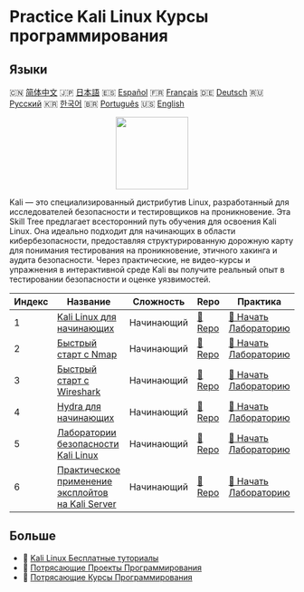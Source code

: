# Practice Kali Linux Курсы программирования

## Языки

🇨🇳 [简体中文](README_zh.md) 🇯🇵 [日本語](README_ja.md) 🇪🇸 [Español](README_es.md) 🇫🇷 [Français](README_fr.md) 🇩🇪 [Deutsch](README_de.md) 🇷🇺 [Русский](README_ru.md) 🇰🇷 [한국어](README_ko.md) 🇧🇷 [Português](README_pt.md) 🇺🇸 [English](README.md) 

<div align="center">
<img width="128px" src="https://file.labex.io/path/nJIFH3qqCckt.png">
</div>

Kali — это специализированный дистрибутив Linux, разработанный для исследователей безопасности и тестировщиков на проникновение. Эта Skill Tree предлагает всесторонний путь обучения для освоения Kali Linux. Она идеально подходит для начинающих в области кибербезопасности, предоставляя структурированную дорожную карту для понимания тестирования на проникновение, этичного хакинга и аудита безопасности. Через практические, не видео-курсы и упражнения в интерактивной среде Kali вы получите реальный опыт в тестировании безопасности и оценке уязвимостей.

|   Индекс | Название                                                                                                            | Сложность   | Repo                                                                        | Практика                                                                                |
|----------|---------------------------------------------------------------------------------------------------------------------|-------------|-----------------------------------------------------------------------------|-----------------------------------------------------------------------------------------|
|        1 | [Kali Linux для начинающих](https://labex.io/ru/courses/kali-linux-for-beginners)                                   | Начинающий  | [🔗 Repo](https://github.com/labex-labs/kali-linux-for-beginners)           | [🚀 Начать Лабораторию](https://labex.io/ru/courses/kali-linux-for-beginners)           |
|        2 | [Быстрый старт с Nmap](https://labex.io/ru/courses/quick-start-with-nmap)                                           | Начинающий  | [🔗 Repo](https://github.com/labex-labs/quick-start-with-nmap)              | [🚀 Начать Лабораторию](https://labex.io/ru/courses/quick-start-with-nmap)              |
|        3 | [Быстрый старт с Wireshark](https://labex.io/ru/courses/quick-start-with-wireshark)                                 | Начинающий  | [🔗 Repo](https://github.com/labex-labs/quick-start-with-wireshark)         | [🚀 Начать Лабораторию](https://labex.io/ru/courses/quick-start-with-wireshark)         |
|        4 | [Hydra для начинающих](https://labex.io/ru/courses/hydra-for-beginners)                                             | Начинающий  | [🔗 Repo](https://github.com/labex-labs/hydra-for-beginners)                | [🚀 Начать Лабораторию](https://labex.io/ru/courses/hydra-for-beginners)                |
|        5 | [Лаборатории безопасности Kali Linux](https://labex.io/ru/courses/kali-linux-security-labs)                         | Начинающий  | [🔗 Repo](https://github.com/labex-labs/kali-linux-security-labs)           | [🚀 Начать Лабораторию](https://labex.io/ru/courses/kali-linux-security-labs)           |
|        6 | [Практическое применение эксплойтов на Kali Server](https://labex.io/ru/courses/kali-server-exploitation-in-action) | Начинающий  | [🔗 Repo](https://github.com/labex-labs/kali-server-exploitation-in-action) | [🚀 Начать Лабораторию](https://labex.io/ru/courses/kali-server-exploitation-in-action) |

## Больше

- 🔗 [Kali Linux Бесплатные туториалы](https://github.com/labex-labs/kali-free-tutorials)
- 🔗 [Потрясающие Проекты Программирования](https://github.com/labex-labs/awesome-programming-projects)
- 🔗 [Потрясающие Курсы Программирования](https://github.com/labex-labs/awesome-programming-courses)

